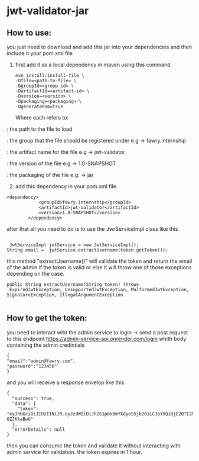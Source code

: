 # jwt-validator-jar

## How to use:
you just need to download and add this jar into your dependencies and then include it your pom.xml file 
1. first add it as a local dependency in maven using this command
   ```
   mvn install:install-file \
   -Dfile=<path-to-file> \
   -DgroupId=<group-id> \
   -DartifactId=<artifact-id> \
   -Dversion=<version> \
   -Dpackaging=<packaging> \
   -DgeneratePom=true

   ```

   Where each refers to:

<path-to-file>: the path to the file to load 

<group-id>: the group that the file should be registered under e.g → fawry.internship

<artifact-id>: the artifact name for the file e.g → jwt-validator

<version>: the version of the file e.g → 1.0-SNAPSHOT

<packaging>: the packaging of the file e.g. → jar


2. add this dependency in your pom.xml file.

```
<dependency>
			<groupId>fawry.internship</groupId>
			<artifactId>jwt-validator</artifactId>
			<version>1.0-SNAPSHOT</version>
		</dependency>
```

after that all you need to do is to use the JwrServiceImpl class like this

```

 JwtServiceImpl jwtService = new JwtServiceImpl();
String email =  jwtService.extractUsername(token.getToken());

```
this method "extractUsername()" will validate the token and return the email of the admin if the token is valid or else it will throw one of those exceptions depending on the case.

```
public String extractUsername(String token) throws
 ExpiredJwtException, UnsupportedJwtException, MalformedJwtException, SignatureException, IllegalArgumentException
    
```

## How to get the token:
you need to interact wiht the admin service to login -> send a post request to this endpoint https://admin-service-api.onrender.com/login
whith body containing the admin credintials 
```
{
"email":"admin@fawry.com",
"password":"123456"
}

```

and you will receive a response envelop like this
```
{
  "success": true,
  "data": {
    "token": "eyJhbGciOiJIUzI1NiJ9.eyJzdWIiOiJhZG1pbkBmYXdyeS5jb20iLCJpYXQiOjE2OTI2Mzg3OTIsImV4cCI6MTY5MjY0MjM5Mn0.yx676UmRqQ9KYqyJmXuXhPjKzGaf5GsBg-OZJKkaBwU"
  },
  "errorDetails": null
}
```

then you can consume the token and validate it without interacting with admin service for validation.
the token expires in 1 hour.
